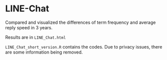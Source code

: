 # LINE-Chat
Compared and visualized the differences of term frequency and average reply speed in 3 years.

Results are in `LINE_Chat.html`

`LINE_Chat_short_version.R` contains the codes.
Due to privacy issues, there are some information being removed.
